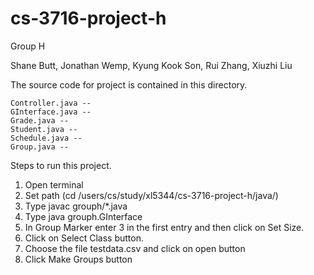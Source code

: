 cs-3716-project-h
=================

Group H

Shane Butt,
Jonathan Wemp,
Kyung Kook Son,
Rui Zhang,
Xiuzhi Liu


The source code for project is contained in this directory.

    Controller.java --
    GInterface.java --
    Grade.java -- 
    Student.java --
    Schedule.java --
    Group.java --


Steps to run this project.  
1. Open terminal  
2. Set path (cd /users/cs/study/xl5344/cs-3716-project-h/java/)  
3. Type javac grouph/*.java  
4. Type java grouph.GInterface   
5. In Group Marker enter 3 in the first entry and then click on Set Size.  
6. Click on Select Class button.   
7. Choose the file testdata.csv and click on open button   
8. Click Make Groups button  
